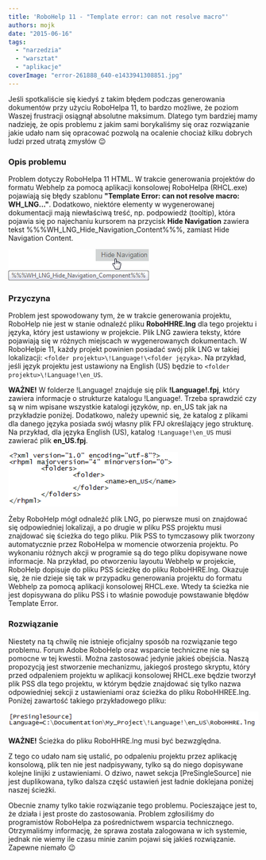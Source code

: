 ```yaml
---
title: 'RoboHelp 11 - "Template error: can not resolve macro"'
authors: mojk
date: "2015-06-16"
tags:
  - "narzedzia"
  - "warsztat"
  - "aplikacje"
coverImage: "error-261888_640-e1433941308851.jpg"
---
```


Jeśli spotkaliście się kiedyś z takim błędem podczas generowania dokumentów przy
użyciu RoboHelpa 11, to bardzo możliwe, że poziom Waszej frustracji osiągnął
absolutne maksimum. Dlatego tym bardziej mamy nadzieję, że opis problemu z jakim
sami borykaliśmy się oraz rozwiązanie jakie udało nam się opracować pozwolą na
ocalenie chociaż kilku dobrych ludzi przed utratą zmysłów 😉

<!--truncate-->

### Opis problemu

Problem dotyczy RoboHelpa 11 HTML. W trakcie generowania projektów do formatu
Webhelp za pomocą aplikacji konsolowej RoboHelpa (RHCL.exe) pojawiają się błędy
szablonu **"Template Error: can not resolve macro: WH_LNG..."**. Dodatkowo,
niektóre elementy w wygenerowanej dokumentacji mają niewłaściwą treść, np.
podpowiedź (tooltip), która pojawia się po najechaniu kursorem na przycisk
**Hide Navigation** zawiera tekst %%%WH_LNG_Hide_Navigation_Content%%%, zamiast
Hide Navigation Content.

[![tooltip2](images/tooltip2.png)](http://techwriter.pl/wp-content/uploads/2015/06/tooltip2.png)

### Przyczyna

Problem jest spowodowany tym, że w trakcie generowania projektu, RoboHelp nie
jest w stanie odnaleźć pliku **RoboHHRE.lng** dla tego projektu i języka, który
jest ustawiony w projekcie. Plik LNG zawiera teksty, które pojawiają się w
różnych miejscach w wygenerowanych dokumentach. W RoboHelpie 11, każdy projekt
powinien posiadać swój plik LNG w takiej lokalizacji:
`<folder projektu>\!Language!\<folder języka>`. Na przykład, jeśli język
projektu jest ustawiony na English (US) będzie to
`<folder projektu>\!Language!\en_US`.

**WAŻNE!** W folderze !Language! znajduje się plik **!Language!.fpj**, który
zawiera informacje o strukturze katalogu !Language!. Trzeba sprawdzić czy są w
nim wpisane wszystkie katalogi języków, np. en_US tak jak na przykładzie
poniżej. Dodatkowo, należy upewnić się, że katalog z plikami dla danego języka
posiada swój własny plik FPJ określający jego strukturę. Na przykład, dla języka
English (US), katalog `!Language!\en_US` musi zawierać plik **en_US.fpj**.

[![language_fpj](images/language_fpj.png)](http://techwriter.pl/wp-content/uploads/2015/06/language_fpj.png)

Żeby RoboHelp mógł odnaleźć plik LNG, po pierwsze musi on znajdować się
odpowiedniej lokalizaji, a po drugie w pliku PSS projektu musi znajdować się
ścieżka do tego pliku. Plik PSS to tymczasowy plik tworzony automatycznie przez
RoboHelpa w momencie otworzenia projektu. Po wykonaniu różnych akcji w programie
są do tego pliku dopisywane nowe informacje. Na przykład, po otworzeniu layoutu
Webhelp w projekcie, RoboHelp dopisuje do pliku PSS ścieżkę do pliku
RoboHHRE.lng. Okazuje się, że nie dzieje się tak w przypadku generowania
projektu do formatu Webhelp za pomocą aplikacji konsolowej RHCL.exe. Wtedy ta
ścieżka nie jest dopisywana do pliku PSS i to właśnie powoduje powstawanie
błędów Template Error.

### Rozwiązanie

Niestety na tą chwilę nie istnieje oficjalny sposób na rozwiązanie tego
problemu. Forum Adobe RoboHelp oraz wsparcie techniczne nie są pomocne w tej
kwestii. Można zastosować jedynie jakieś obejścia. Naszą propozycją jest
stworzenie mechanizmu, jakiegoś prostego skryptu, który przed odpaleniem
projektu w aplikacji konsolowej RHCL.exe będzie tworzył plik PSS dla tego
projektu, w którym będzie znajdować się tylko nazwa odpowiedniej sekcji z
ustawieniami oraz ścieżka do pliku RoboHHREE.lng. Poniżej zawartość takiego
przykładowego pliku:

[![PSS_file](images/PSS_file.png)](http://techwriter.pl/wp-content/uploads/2015/06/PSS_file.png)

**WAŻNE!** Ścieżka do pliku RoboHHRE.lng musi być bezwzględna.

Z tego co udało nam się ustalić, po odpaleniu projektu przez aplikację
konsolową, plik ten nie jest nadpisywany, tylko są do niego dopisywane kolejne
linijki z ustawieniami. O dziwo, nawet sekcja \[PreSingleSource\] nie jest
duplikowana, tylko dalsza część ustawień jest ładnie doklejana poniżej naszej
ścieżki.

Obecnie znamy tylko takie rozwiązanie tego problemu. Pocieszające jest to, że
działa i jest proste do zastosowania. Problem zgłosiliśmy do programistów
RoboHelpa za pośrednictwem wsparcia technicznego. Otrzymaliśmy informację, że
sprawa została zalogowana w ich systemie, jednak nie wiemy ile czasu minie zanim
pojawi się jakieś rozwiązanie. Zapewne niemało 😉
